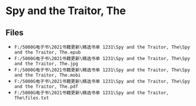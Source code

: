 # Spy and the Traitor, The

## Files

- `F:/5000G电子书\2021书籍更新\精选书单 1231\Spy and the Traitor, The\Spy and the Traitor, The.epub`
- `F:/5000G电子书\2021书籍更新\精选书单 1231\Spy and the Traitor, The\Spy and the Traitor, The.jpg`
- `F:/5000G电子书\2021书籍更新\精选书单 1231\Spy and the Traitor, The\Spy and the Traitor, The.mobi`
- `F:/5000G电子书\2021书籍更新\精选书单 1231\Spy and the Traitor, The\Spy and the Traitor, The.pdf`
- `F:/5000G电子书\2021书籍更新\精选书单 1231\Spy and the Traitor, The\files.txt`
